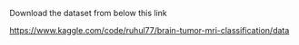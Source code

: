 Download the dataset from below this link 

https://www.kaggle.com/code/ruhul77/brain-tumor-mri-classification/data
